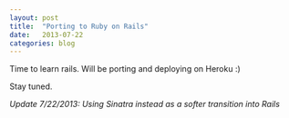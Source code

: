 ```yaml
---
layout: post
title:  "Porting to Ruby on Rails"
date:   2013-07-22
categories: blog
---
```

Time to learn rails. Will be porting and deploying on Heroku :)

Stay tuned.

*Update 7/22/2013: Using Sinatra instead as a softer transition into Rails*